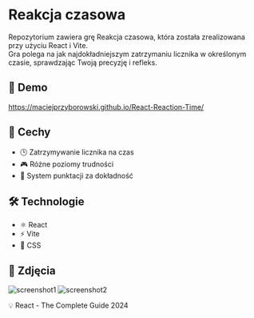 # Reakcja czasowa
Repozytorium zawiera grę Reakcja czasowa, która została zrealizowana przy użyciu React i Vite.\
Gra polega na jak najdokładniejszym zatrzymaniu licznika w określonym czasie, sprawdzając Twoją precyzję i refleks.

## 🔗 Demo
https://maciejprzyborowski.github.io/React-Reaction-Time/

## 🚀 Cechy
 - 🕒 Zatrzymywanie licznika na czas
 - 🎮 Różne poziomy trudności
 - 🏅 System punktacji za dokładność

## 🛠️ Technologie
 -  ⚛️ React
 -  ⚡ Vite
 -  🎨 CSS

## 📸 Zdjęcia
![screenshot1](https://github.com/user-attachments/assets/96724468-3ed7-4a1a-a3fc-b95c952061a7)
![screenshot2](https://github.com/user-attachments/assets/c1ef5371-9454-4c52-a03f-2484156a43d5)

💡 React - The Complete Guide 2024
